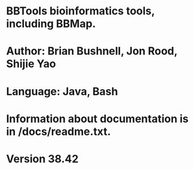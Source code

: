 # BBTools bioinformatics tools, including BBMap.
# Author: Brian Bushnell, Jon Rood, Shijie Yao
# Language: Java, Bash
# Information about documentation is in /docs/readme.txt.

# Version 38.42
